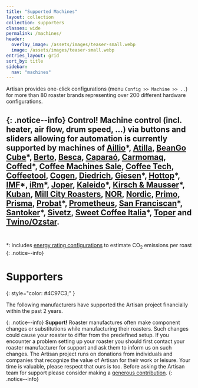 ```yaml
---
title: "Supported Machines"
layout: collection
collection: supporters
classes: wide
permalink: /machines/
header:
  overlay_image: /assets/images/teaser-small.webp
  image: /assets/images/teaser-small.webp
entries_layout: grid
sort_by: title
sidebar:
  nav: "machines"
---
```


Artisan provides one-click configurations (menu `Config >> Machine >> ..`) for more than 80 roaster brands representing over 200 different hardware configurations. 

{: .notice--info}
**Control!**
Machine control (incl. heater, air flow, drum speed, ...) via buttons and sliders allowing for automation is currently supported by machines of [Aillio](/machines/aillio)\*,  [Atilla](/machines/atilla), [BeanGo Cube](/machines/beango)\*, [Berto](/machines/berto), [Besca](/machines/besca), [Caparaó](/machines/caparao), [Carmomaq](/machines/carmomaq), [Coffed](/machines/coffed)\*, [Coffee Machines Sale](/machines/cms), [Coffee Tech](/machines/coffeetech), [Coffeetool](/machines/coffeetool), [Cogen](/machines/cogen), [Diedrich](/machines/diedrich), [Giesen](/machines/giesen)\*, [Hottop](/machines/hottop)\*, [IMF](/machines/imf)\*, [iRm](/machines/iRm)\*, [Joper](/machines/joper), [Kaleido](/machines/kaleido)\*, [Kirsch & Mausser](/machines/kirsch)\*, [Kuban](/machines/kuban), [Mill City Roasters](/machines/mcr), [NOR](/machines/nor), [Nordic](/machines/nordic), [Primo](/machines/primo), [Prisma](/machines/prisma), [Probat](/machines/probat)\*, [Prometheus](/machines/prometheus/), [San Franciscan](/machines/sf)\*, [Santoker](/machines/santoker)\*, [Sivetz](/machines/sivetz), [Sweet Coffee Italia](/machines/sci)\*, [Toper](/machines/toper) and [Twino/Ozstar](/machines/twino-ozstar).   
<br>
---   
*: includes [energy rating configurations](https://artisan-roasterscope.blogspot.com/2021/07/tracking-energy-consumption-co2.html) to estimate CO<sub>2</sub> emissions per roast
{: .notice--info}

<!--
# Partners

We especially thank our partners for pushing this project forward. Machines of our partners receive prioritised development updates, joint customer support as well as a one year [artisan.plus](https://artisan.plus/) PRO subscription for free.

<p align="center">
  <a href="/machines/probat/"><img width="460" height="300" src="/assets/images/probat-logo.jpg"></a><br>
  Sample Roaster • Probatone II • P & G Series • UG & G45 Retro
</p>
-->


# Supporters
{: style="color: #4C97C3;" }

The following manufacturers have supported the Artisan project financially within the past 2 years.

{: .notice--info}
**Support!**
Roaster manufactures often make component changes or substitutions while manufacturing their roasters.  Such changes could cause your roaster to differ from the predefined setup.  If you encounter a problem setting up your roaster you should first contact your roaster manufacturer for support and ask them to inform us on such changes.    The Artisan project runs on donations from individuals and companies that recognize the value of Artisan for their work or leisure. Your time is valuable, please respect that ours is too.  Before asking the Artisan team for support please consider making a [generous contribution](/donate/).
{: .notice--info}